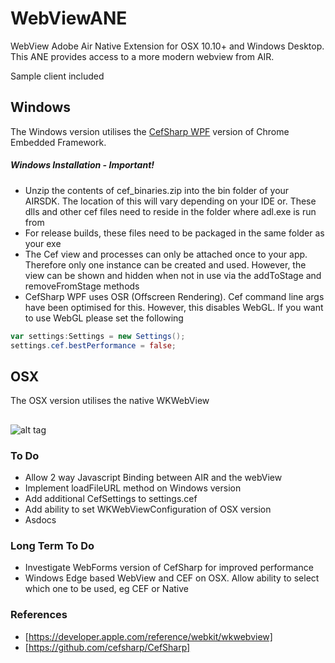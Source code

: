 # WebViewANE

WebView Adobe Air Native Extension for OSX 10.10+ and Windows Desktop.
This ANE provides access to a more modern webview from AIR.

Sample client included

## Windows
The Windows version utilises the [CefSharp WPF](https://github.com/cefsharp/CefSharp) version of Chrome Embedded Framework.

##### Windows Installation - Important!

* Unzip the contents of cef_binaries.zip into the bin folder of your AIRSDK. The location of this will vary depending on your IDE or. These dlls and other cef files need to reside in the folder where adl.exe is run from
* For release builds, these files need to be packaged in the same folder as your exe
* The Cef view and processes can only be attached once to your app. Therefore only one instance can be created and used.
However, the view can be shown and hidden when not in use via the addToStage and removeFromStage methods
* CefSharp WPF uses OSR (Offscreen Rendering). Cef command line args have been optimised for this. However, this disables WebGL. If you want to use WebGL please set the following 
```actionscript
var settings:Settings = new Settings();
settings.cef.bestPerformance = false;
```

## OSX

The OSX version utilises the native WKWebView

## 

![alt tag](https://raw.githubusercontent.com/tuarua/WebViewANE/master/screenshots/screenshot1.jpg)


### To Do
* Allow 2 way Javascript Binding between AIR and the webView
* Implement loadFileURL method on Windows version
* Add additional CefSettings to settings.cef
* Add ability to set WKWebViewConfiguration of OSX version
* Asdocs


### Long Term To Do
* Investigate WebForms version of CefSharp for improved performance
* Windows Edge based WebView and CEF on OSX. Allow ability to select which one to be used, eg CEF or Native

### References
* [https://developer.apple.com/reference/webkit/wkwebview]
* [https://github.com/cefsharp/CefSharp]
